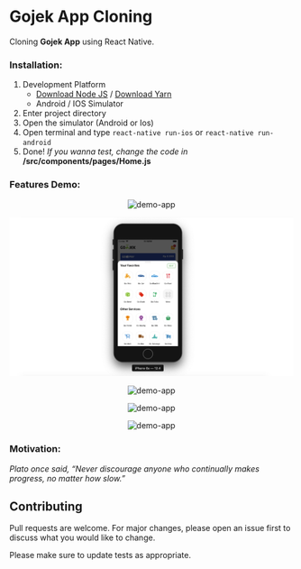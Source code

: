 # Gojek App Cloning

Cloning **Gojek App** using React Native.


### Installation:
1. Development Platform
   * [Download Node JS](https://nodejs.org/en/) / [Download Yarn](https://yarnpkg.com/)
   * Android / IOS Simulator
2. Enter project directory 
3. Open the simulator (Android or Ios)
4. Open terminal and type `react-native run-ios` or `react-native run-android` 
5. Done! *If you wanna test, change the code in* **/src/components/pages/Home.js**

### Features Demo:

<p align="center">
<img src="https://www.mediafire.com/convkey/0409/h58axakjcfu4eoz7g.jpg" border="0" alt="demo-app" />
</p>
<p align="center">
<img src="https://github.com/alfinsuryaS/Gojek-Clone-RN/blob/master/src/assets/images/content/main.jpg" border="0" alt="demo-app"  />
</p>
<p align="center">
<img src="https://www.mediafire.com/convkey/5110/0w2hv97w0u30okf7g.jpg" border="0" alt="demo-app"/>
 </p>
 <p align="center">
<img src="https://www.mediafire.com/convkey/ff1b/pgjnntbdiuvi8547g.jpg" border="0" alt="demo-app" />
 </p>
  <p align="center">
<img src="https://www.mediafire.com/convkey/1220/l3mkwzjgqgk229t7g.jpg" border="0" alt="demo-app"  />
  </p>


### Motivation:
 
*Plato once said, “Never discourage anyone who continually makes progress, no matter how slow.”*

## Contributing
Pull requests are welcome. For major changes, please open an issue first to discuss what you would like to change.

Please make sure to update tests as appropriate.
